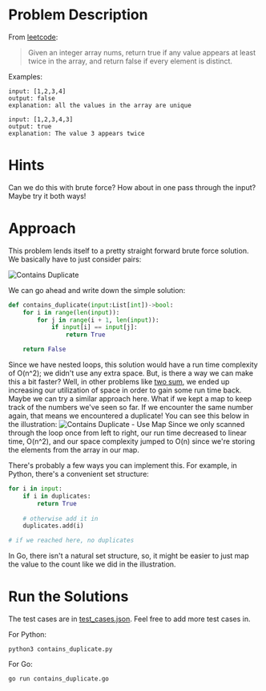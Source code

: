 # Problem Description
From [leetcode](https://leetcode.com/problems/contains-duplicate/):
> Given an integer array nums, return true if any value appears at least twice in the array, and return false if every element is distinct.

Examples:
```
input: [1,2,3,4]
output: false
explanation: all the values in the array are unique
```
```
input: [1,2,3,4,3]
output: true
explanation: The value 3 appears twice
```

# Hints
Can we do this with brute force? How about in one pass through the input? Maybe try it both ways!

# Approach
This problem lends itself to a pretty straight forward brute force solution.  We basically have to just consider pairs:

![Contains Duplicate](https://drive.google.com/uc?export=view&id=1R4b2auIWbLqUPxgqEyEWJ6kTMwLsjeZ6)

We can go ahead and write down the simple solution:
```python
def contains_duplicate(input:List[int])->bool:
    for i in range(len(input)):
        for j in range(i + 1, len(input)):
            if input[i] == input[j]:
                return True

    return False
```
Since we have nested loops, this solution would have a run time complexity of O(n^2); we didn't use any extra space. But, is there a way we can make this a bit faster?  Well, in other problems like [two sum](../TwoSum), we ended up increasing our utilization of space in order to gain some run time back.  Maybe we can try a similar approach here. What if we kept a map to keep track of the numbers we've seen so far.  If we encounter the same number again, that means we encountered a duplicate!  You can see this below in the illustration:
![Contains Duplicate - Use Map](https://drive.google.com/uc?export=view&id=1qYUiA2b60tLHF6pOAcx0mj1oC6ucWIil)
Since we only scanned through the loop once from left to right, our run time decreased to linear time, O(n^2), and our space complexity jumped to O(n) since we're storing the elements from the array in our map.

There's probably a few ways you can implement this. For example, in Python, there's a convenient set structure:
```python
for i in input:
    if i in duplicates:
        return True
    
    # otherwise add it in 
    duplicates.add(i)

# if we reached here, no duplicates
```
In Go, there isn't a natural set structure, so, it might be easier to just map the value to the count like we did in the illustration. 

# Run the Solutions
The test cases are in [test_cases.json](test_cases.json). Feel free to add more test cases in. 

For Python:
```shell
python3 contains_duplicate.py
```

For Go:
```shell
go run contains_duplicate.go 
```

